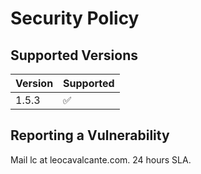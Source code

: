 # Security Policy

## Supported Versions

| Version | Supported          |
| ------- | ------------------ |
| 1.5.3   | :white_check_mark: |

## Reporting a Vulnerability

Mail lc at leocavalcante.com. 24 hours SLA.
